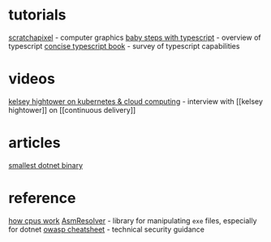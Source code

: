 # tutorials
[scratchapixel](https://scratchapixel.com) - computer graphics
[baby steps with typescript](https://www.telerik.com/blogs/baby-steps-typescript) - overview of typescript
[concise typescript book](https://github.com/gibbok/typescript-book) - survey of typescript capabilities

# videos
[kelsey hightower on kubernetes & cloud computing](https://www.youtube.com/watch?v=zkEYxCmPGqU) - interview with [[kelsey hightower]] on [[continuous delivery]]

# articles
[smallest dotnet binary](https://blog.washi.dev/posts/tinysharp/)

# reference
[how cpus work](https://cpu.land/)
[AsmResolver](https://docs.washi.dev/asmresolver/guides/dotnet/index.html) - library for manipulating `exe` files, especially for dotnet
[owasp cheatsheet](https://cheatsheetseries.owasp.org/) - technical security guidance
